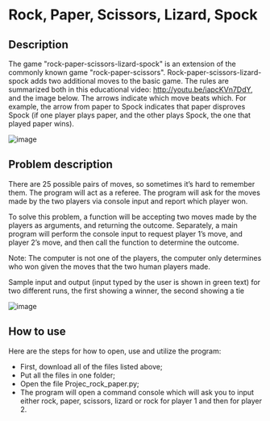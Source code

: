 # Rock, Paper, Scissors, Lizard, Spock

## Description

The game "rock-paper-scissors-lizard-spock" is an extension of the commonly known game "rock-paper-scissors". Rock-paper-scissors-lizard-spock adds two additional moves to the basic game. The rules are summarized both in this educational video: http://youtu.be/iapcKVn7DdY, and the image below. The arrows indicate which move beats which. For example, the arrow from paper to Spock indicates that paper disproves Spock (if one player plays paper, and the other plays Spock, the one that played paper wins).

![image](https://user-images.githubusercontent.com/86201781/128752719-4a56792a-fae0-44ad-9ace-6808a62bd7f3.png)

## Problem description

There are 25 possible pairs of moves, so sometimes it’s hard to remember them. The program will act as a referee. The program will ask for the moves made by the two players via console input and report which player won.

To solve this problem, a function will be accepting two moves made by the players as arguments, and returning the outcome. Separately, a main program will perform the console input to request player 1’s move, and player 2’s move, and then call the function to determine the outcome.

Note: The computer is not one of the players, the computer only determines who won given the moves that the two human players made.

Sample input and output (input typed by the user is shown in green text) for two different runs, the first showing a winner, the second showing a tie

![image](https://user-images.githubusercontent.com/86201781/128753212-2c92d56c-256f-4e53-b503-c7dd403b134c.png)

## How to use

Here are the steps for how to open, use and utilize the program:

- First, download all of the files listed above;
- Put all the files in one folder;
- Open the file Projec_rock_paper.py;
- The program will open a command console which will ask you to input either rock, paper, scissors, lizard or rock for player 1 and then for player 2.
